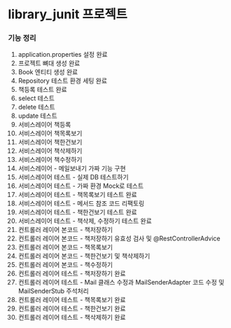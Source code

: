 # library_junit 프로젝트

### 기능 정리
 1. application.properties 설정 완료
 2. 프로젝트 뼈대 생성 완료
 3. Book 엔티티 생성 완료
 4. Repository 테스트 환경 세팅 완료
 5. 책등록 테스트 완료
 6. select 테스트
 7. delete 테스트
 8. update 테스트
 9. 서비스레이어 책등록
 10. 서비스레이어 책목록보기
 11. 서비스레이어 책한건보기
 12. 서비스레이어 책삭제하기
 13. 서비스레이어 책수정하기
 14. 서비스레이어 - 메일보내기 가짜 기능 구현
 15. 서비스레이어 테스트 - 실제 DB 테스트하기
 16. 서비스레이어 테스트 - 가짜 환경 Mock로 테스트
 17. 서비스레이어 테스트 - 책목록보기 테스트 완료
 18. 서비스레이어 테스트 - 메서드 참조 코드 리팩토링
 19. 서비스레이어 테스트 - 책한건보기 테스트 완료
 20. 서비스레이어 테스트 - 책삭제, 수정하기 테스트 완료
 21. 컨트롤러 레이어 본코드 - 책저장하기
 22. 컨트롤러 레이어 본코드 - 책저장하기 유효성 검사 및 @RestControllerAdvice
 23. 컨트롤러 레이어 본코드 - 책목록보기
 24. 컨트롤러 레이어 본코드 - 책한건보기 및 책삭제하기 
 25. 컨트롤러 레이어 본코드 - 책수정하기
 26. 컨트롤러 레이어 테스트 - 책저장하기 완료
 27. 컨트롤러 레이어 테스트 - Mail 클래스 수정과 MailSenderAdapter 코드 수정 및 MailSenderStub 주석처리
 28. 컨트롤러 레이어 테스트 - 책목록보기 완료
 29. 컨트롤러 레이어 테스트 - 책한건보기 완료
 30. 컨트롤러 레이어 테스트 - 책삭제하기 완료